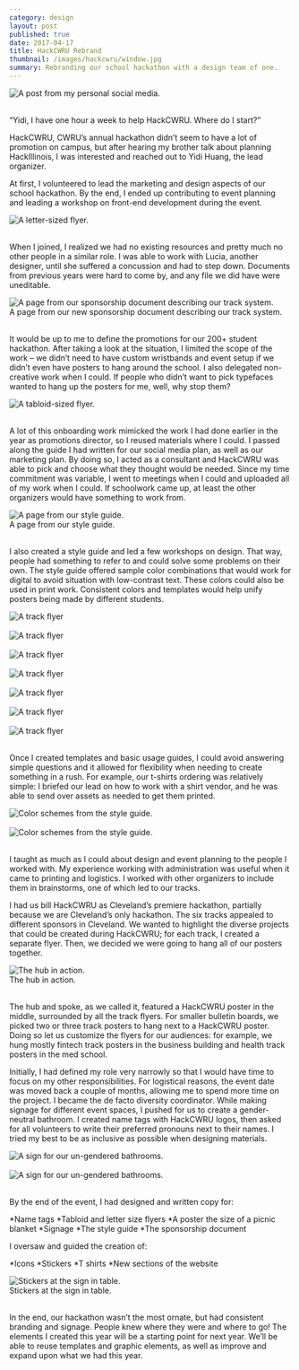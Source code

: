 ```yaml
---
category: design
layout: post
published: true
date: 2017-04-17
title: HackCWRU Rebrand
thumbnail: /images/hackcwru/window.jpg
summary: Rebranding our school hackathon with a design team of one.
---
```

<div class = "post-image">
<img alt ="A post from my personal social media." src= "/images/hackcwru/window.jpg"/> <br/>
</div>
<br/>

“Yidi, I have one hour a week to help HackCWRU. Where do I start?”

HackCWRU, CWRU’s annual hackathon didn’t seem to have a lot of promotion on campus, but after hearing my brother talk about planning HackIllinois, I was interested and reached out to Yidi Huang, the lead organizer.

At first, I volunteered to lead the marketing and design aspects of our school hackathon. By the end, I ended up contributing to event planning and leading a workshop on front-end development during the event.

<div class = "post-image">
<img alt ="A letter-sized flyer." src= "/images/hackcwru/hackCWRU-letter-flyer-3-6-03.png"/> <br/>
</div>
<br/>

When I joined, I realized we had no existing resources and pretty much no other people in a similar role. I was able to work with Lucia, another designer, until she suffered a concussion and had to step down. Documents from previous years were hard to come by, and any file we did have were uneditable.

<div class = "post-image">
<img alt ="A page from our sponsorship document describing our track system." src= "/images/hackcwru/tracks.png"/> <br/>
A page from our new sponsorship document describing our track system.
</div>
<br/>

It would be up to me to define the promotions for our 200+ student hackathon. After taking a look at the situation, I limited the scope of the work – we didn’t need to have custom wristbands and event setup if we didn’t even have posters to hang around the school. I also delegated non-creative work when I could. If people who didn’t want to pick typefaces wanted to hang up the posters for me, well, why stop them? 

<div class = "post-image">
<img alt ="A tabloid-sized flyer." src= "/images/hackcwru/hackcwru_spokes-hub-3-28-01.png"/> <br/>
</div>
<br/>

A lot of this onboarding work mimicked the work I had done earlier in the year as promotions director, so I reused materials where I could. I passed along the guide I had written for our social media plan, as well as our marketing plan. By doing so, I acted as a consultant and HackCWRU was able to pick and choose what they thought would be needed. Since my time commitment was variable, I went to meetings when I could and uploaded all of my work when I could. If schoolwork came up, at least the other organizers would have something to work from.

<div class = "post-image">
<img alt ="A page from our style guide." src= "/images/hackcwru/color3.png"/> <br/>
A page from our style guide.
</div>
<br/>

I also created a style guide and led a few workshops on design. That way, people had something to refer to and could solve some problems on their own.  The style guide offered sample color combinations that would work for digital to avoid situation with low-contrast text. These colors could also be used in print work.   Consistent colors and templates would help unify posters being made by different students.

<div class = "post-image">
<img alt ="A track flyer" src= "/images/hackcwru/hackcwru_spokes-tracks_arts.png"/> <br/>
</div>
<br/>
<div class = "post-image">
<img alt ="A track flyer" src= "/images/hackcwru/hackcwru_spokes-tracks_health.png"/> <br/>
</div>
<br/>
<div class = "post-image">
<img alt ="A track flyer" src= "/images/hackcwru/hackcwru_spokes-tracks_maker.png"/> <br/>
</div>
<br/>
<div class = "post-image">
<img alt ="A track flyer" src= "/images/hackcwru/hackcwru_spokes-tracks_civic.png"/> <br/>
</div>
<br/>
<div class = "post-image">
<img alt ="A track flyer" src= "/images/hackcwru/hackcwru_spokes-tracks_fintech.png"/> <br/>
</div>
<br/>
<div class = "post-image">
<img alt ="A track flyer" src= "/images/hackcwru/hackcwru_spokes-tracks_os.png"/> <br/>
</div>
<br/>
<div class = "post-image">
<img alt ="A track flyer" src= "/images/hackcwru/hackcwru_spokes-tracks_arts.png"/> <br/>
</div>
<br/>

Once I created templates and basic usage guides, I could avoid answering simple questions and it allowed for flexibility when needing to create something in a rush. For example, our t-shirts ordering was relatively simple: I briefed our lead on how to work with a shirt vendor, and he was able to send over assets as needed to get them printed. 

<div class = "post-image">
<img alt ="Color schemes from the style guide." src= "/images/hackcwru/color1.png"/> <br/>
</div>
<br/>
<div class = "post-image">
<img alt ="Color schemes from the style guide." src= "/images/hackcwru/color2.png"/> <br/>
</div>
<br/>

I taught as much as I could about design and event planning to the people I worked with. My experience working with administration was useful when it came to printing and logistics. I worked with other organizers to include them in brainstorms, one of which led to our tracks.

I had us bill HackCWRU as Cleveland’s premiere hackathon, partially because we are Cleveland’s only hackathon. The six tracks appealed to different sponsors in Cleveland. We wanted to highlight the diverse projects that could be created during HackCWRU; for each track, I created a separate flyer. Then, we decided we were going to hang all of our posters together.

<div class = "post-image">
<img alt ="The hub in action." src= "/images/hackcwru/hub.jpg"/> <br/>
The hub in action.
</div>
<br/>

The hub and spoke, as we called it, featured a HackCWRU poster in the middle, surrounded by all the track flyers. For smaller bulletin boards, we picked two or three track posters to hang next to a HackCWRU poster. Doing so let us customize the flyers for our audiences: for example, we hung mostly fintech track posters in the business building and health track posters in the med school.

Initially, I had defined my role very narrowly so that I would have time to focus on my other responsibilities. For logistical reasons, the event date was moved back a couple of months, allowing me to spend more time on the project. I became the de facto diversity coordinator. While making signage for different event spaces, I pushed for us to create a gender-neutral bathroom. I created name tags with HackCWRU logos, then asked for all volunteers to write their preferred pronouns next to their names. I tried my best to be as inclusive as possible when designing materials.

<div class = "post-image">
<img alt ="A sign for our un-gendered bathrooms." src= "/images/hackcwru/bathroom-01.png"/> <br/>
</div>
<br/>

<div class = "post-image">
<img alt ="A sign for our un-gendered bathrooms." src= "/images/hackcwru/bathroom-02.png"/> <br/>
</div>
<br/>

By the end of the event, I had designed and written copy for:

*Name tags
*Tabloid and letter size flyers
*A poster the size of a picnic blanket
*Signage
*The style guide
*The sponsorship document

I oversaw and guided the creation of: 

*Icons
*Stickers
*T shirts
*New sections of the website

<div class = "post-image">
<img alt ="Stickers at the sign in table." src= "/images/hackcwru/stickers.jpg"/> <br/>
Stickers at the sign in table.
</div>
<br/>

In the end, our hackathon wasn’t the most ornate, but had consistent branding and signage. People knew where they were and where to go! The elements I created this year will be a starting point for next year. We’ll be able to reuse templates and graphic elements, as well as improve and expand upon what we had this year.

